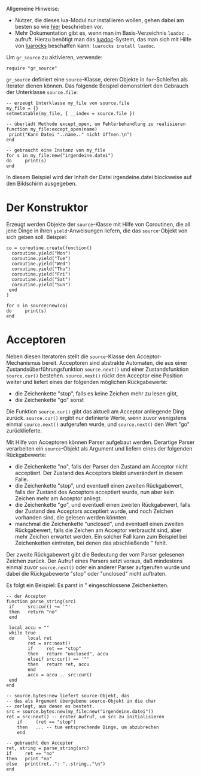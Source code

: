 Allgemeine Hinweise:

* Nutzer, die dieses lua-Modul nur installieren wollen, gehen dabei am
  besten so wie [hier](https://github.com/dying-horse/gr_rocks/#readme)
  beschrieben vor.
* Mehr Dokumentation gibt es, wenn man im Basis-Verzeichnis
  `luadoc .` aufruft.  Hierzu benötigt man das
  [luadoc](http://keplerproject.github.com/luadoc/)-System, das man sich
  mit Hilfe von [luarocks](http://luarocks.org/) beschaffen kann:
  `luarocks install luadoc`.


Um `gr_source` zu aktivieren, verwende:

	require "gr_source"
	

`gr_source` definiert eine `source`-Klasse, deren Objekte in
`for`-Schleifen als Iterator dienen können.  Das folgende
Beispiel demonstriert den Gebrauch der Unterklasse
`source.file`:

	-- erzeugt Unterklasse my_file von source.file
	my_file = {}
	setmetatable(my_file, { __index = source.file })
	
	-- überlädt Methode except_open, um Fehlerbehandlung zu realisieren
	function my_file:except_open(name)
	 print("Kann Datei "..name.." nicht öffnen.\n")
	end
	
	-- gebraucht eine Instanz von my_file
	for s in my_file:new("irgendeine.datei")
	do     print(s)
	end

In diesem Beispiel wird der Inhalt der Datei irgendeine.datei
blockweise auf den Bildschirm ausgegeben.


Der Konstruktor
===============

Erzeugt werden Objekte der `source`-Klasse mit Hilfe von Coroutinen,
die all jene Dinge in ihren `yield`-Anweisungen liefern, die das
`source`-Objekt von sich geben soll.  Beispiel:

	co = coroutine.create(function()
	  coroutine.yield("Mon")
	  coroutine.yield("Tue")
	  coroutine.yield("Wed")
	  coroutine.yield("Thu")
	  coroutine.yield("Fri")
	  coroutine.yield("Sat")
	  coroutine.yield("Sun")
	 end
	)
	
	for s in source:new(co)
	do     print(s)
	end


Acceptoren
==========

Neben diesen Iteratoren stellt die `source`-Klasse den
Acceptor-Mechanismus bereit.  Acceptoren sind abstrakte Automaten,
die aus einer Zustandsüberführungsfunktion
`source.next()` und einer Zustandsfunktion
`source.cur()` bestehen.
`source.next()` rückt den Acceptor eine Position weiter und liefert
eines der folgenden möglichen Rückgabewerte:

* die Zeichenkette "stop", falls es keine Zeichen mehr zu lesen gibt,
* die Zeichenkette "go" sonst

Die Funktion `source.cur()` gibt das aktuell am Acceptor anliegende
Ding zurück.  `source.cur()` ergibt nur definierte Werte, wenn zuvor
wenigstens einmal `source.next()` aufgerufen wurde, und `source.next()`
den Wert "go" zurücklieferte.

Mit Hilfe von Acceptoren können Parser aufgebaut werden.
Derartige Parser verarbeiten ein `source`-Objekt als Argument und
liefern eines der folgenden Rückgabewerte:

* die Zeichenkette "no", falls der Parser den Zustand am Acceptor
  nicht acceptiert.  Der Zustand des Acceptors bleibt unverändert
  in diesem Falle.
* die Zeichenkette "stop", und eventuell einen zweiten Rückgabewert,
  falls der Zustand des Acceptors acceptiert wurde, nun aber kein
  Zeichen mehr am Acceptor anliegt.
* die Zeichenkette "go", und eventuell einen zweiten Rückgabewert,
  falls der Zustand des Acceptors acceptiert wurde, und noch
  Zeichen vorhanden sind, die gelesen werden könnten.
* manchmal die Zeichenkette "unclosed", und eventuell einen zweiten
  Rückgabewert, falls die Zeichen am Acceptor verbraucht sind, aber
  mehr Zeichen erwartet werden.  Ein solcher Fall kann zum Beispiel
  bei Zeichenketten eintreten, bei denen das abschließende "
  fehlt.

Der zweite Rückgabewert gibt die Bedeutung der vom Parser gelesenen
Zeichen zurück.  Der Aufruf eines Parsers setzt voraus, daß mindestens
einmal zuvor `source.next()` oder ein anderer Parser aufgerufen wurde
und dabei die Rückgabewerte "stop" oder "unclosed" nicht auftraten.

Es folgt ein Beispiel:  Es parst in " eingeschlossene Zeichenketten.

	-- der Acceptor
	function parse_string(src)
	 if     src:cur() ~= '"'
	 then   return "no"
	 end
	
	 local accu = ""
	 while true
	 do     local ret
	        ret = src:next()
	        if     ret == "stop"
	        then   return "unclosed", accu
	        elseif src:cur() == '"'
	        then   return ret, accu
	        end
	        accu = accu .. src:cur()
	 end
	end
	
	-- source.bytes:new liefert source-Objekt, das
	-- das als Argument übergebene source-Objekt in die char
	-- zerlegt, aus denen es besteht.
	src = source.bytes:new(my_file:new("irgendeine.datei"))
	ret = src:next() -- erster Aufruf, um src zu initialisieren
        if     (ret == "stop")
        then   ... -- tue entsprechende Dinge, um abzubrechen
        end
	
	-- gebraucht den Acceptor
	ret, string = parse_string(src)
	if     ret == "no"
	then   print "no"
	else   print(ret..": "..string.."\n")
	end

